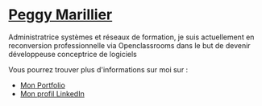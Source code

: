 # [Peggy Marillier](https://github.com/marillierpeg)

Administratrice systèmes et réseaux de formation, je suis actuellement en reconversion professionnelle via Openclassrooms dans le but de devenir développeuse conceptrice de logiciels

Vous pourrez trouver plus d'informations sur moi sur :

* [Mon Portfolio](https://www.canva.com/design/DAGD4UQR2T4/Dc0S0jPj50v1Zb4gfWXhtg/edit?utm_content=DAGD4UQR2T4&utm_campaign=designshare&utm_medium=link2&utm_source=sharebutton)
* [Mon profil LinkedIn](https://www.linkedin.com/in/peggy-marillier/)


